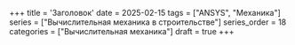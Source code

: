 +++
title = 'Заголовок'
date = 2025-02-15
tags = ["ANSYS", "Механика"]
series = ["Вычислительная механика в строительстве"]
series_order = 18
categories = ["Вычислительная механика"]
draft = true
+++
